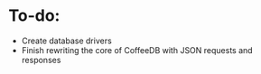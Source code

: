 # To-do:
 - Create database drivers
 - Finish rewriting the core of CoffeeDB with JSON requests and responses